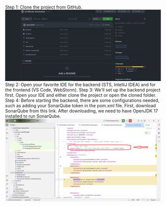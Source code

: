 Step 1: Clone the project from GitHub.
![Step 1](https://github.com/ddsha441981/Chandrayans3/blob/master/snaps/step%201.png)
Step 2: Open your favorite IDE for the backend (STS, IntelliJ IDEA) and for the frontend (VS Code, WebStorm).
Step 3: We'll set up the backend project first. Open your IDE and either clone the project or open the cloned folder.
Step 4: Before starting the backend, there are some configurations needed, such as adding your SonarQube token in the pom.xml file. First, download SonarQube from this link. After downloading, we need to have OpenJDK 17 installed to run SonarQube.
![Step 1](https://github.com/ddsha441981/Chandrayans3/blob/master/snaps/step_4.png)
